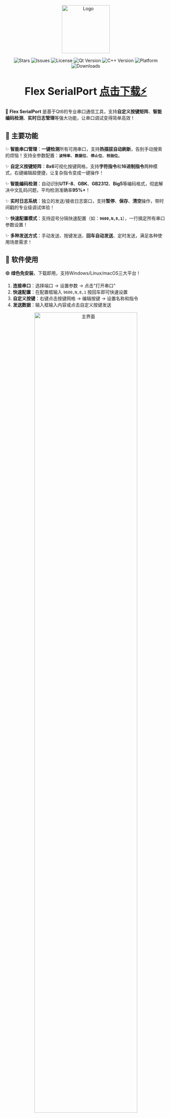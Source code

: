 <p align="center">
  <img src="src/com.ico" alt="Logo" width="150"/>
</p>

<p align="center">
  <img src="https://img.shields.io/github/stars/Peaceful-World-X/Flex_SerialPort" alt="Stars"/>
  <img src="https://img.shields.io/github/issues/Peaceful-World-X/Flex_SerialPort" alt="Issues"/>
  <img src="https://img.shields.io/github/license/Peaceful-World-X/Flex_SerialPort" alt="License"/>
  <img src="https://img.shields.io/badge/Qt-6.x-green.svg" alt="Qt Version"/>
  <img src="https://img.shields.io/badge/C++-17-blue.svg" alt="C++ Version"/>
  <img src="https://img.shields.io/badge/Platform-Windows%20%7C%20Linux%20%7C%20macOS-lightgrey.svg" alt="Platform"/>
  <img src="https://img.shields.io/github/downloads/Peaceful-World-X/Flex_SerialPort/total" alt="Downloads"/>
</p>


<h1 align="center" style="font-size: 32px;">Flex SerialPort
  <a href="https://github.com/Peaceful-World-X/Flex_SerialPort/releases/latest" download>点击下载⚡</a>
</h1>

🤖 **Flex SerialPort** 是基于Qt6的专业串口通信工具，支持**自定义按键矩阵**、**智能编码检测**、**实时日志管理**等强大功能，让串口调试变得简单高效！

## 🥳 主要功能

✨ **智能串口管理**：**一键检测**所有可用串口，支持**热插拔自动刷新**，告别手动搜索的烦恼！支持全参数配置：**`波特率`**、**`数据位`**、**`停止位`**、**`校验位`**。

✨ **自定义按键矩阵**：**8x6**可视化按键网格，支持**字符指令**和**16进制指令**两种模式，右键编辑超便捷，让复杂指令变成一键操作！

✨ **智能编码检测**：自动识别**UTF-8**、**GBK**、**GB2312**、**Big5**等编码格式，彻底解决中文乱码问题，平均检测准确率**95%+**！

✨ **实时日志系统**：独立的发送/接收日志窗口，支持**暂停**、**保存**、**清空**操作，带时间戳的专业级调试体验！

✨ **快速配置模式**：支持逗号分隔快速配置（如：**`9600,N,8,1`**），一行搞定所有串口参数设置！

✨ **多种发送方式**：手动发送、按键发送、**回车自动发送**、定时发送，满足各种使用场景需求！

## 🤪 软件使用

🟢 **绿色免安装**，下载即用，支持Windows/Linux/macOS三大平台！

1. **连接串口**：选择端口 → 设置参数 → 点击"打开串口"
2. **快速配置**：在配置框输入 `9600,N,8,1` 按回车即可快速设置
3. **自定义按键**：右键点击按键网格 → 编辑按键 → 设置名称和指令
4. **发送数据**：输入框输入内容或点击自定义按键发送

<p align="center">
  <img src="doc/深色主题.png" alt="主界面" width="80%"/>
</p>
<p align="center">
  <img src="doc/浅色主题.png" alt="主界面" width="80%"/>
</p>
<p align="center">
  <img src="doc/按键自定义.png" alt="自定义按键" width="50%"/>
</p>

## 🤗 代码编译

### 系统要求
- **Qt 6.x** 或更高版本
- **C++17** 编译器
- **Windows 10/11**、**Linux**、**macOS**

### 一键编译
```bash
git clone https://github.com/Peaceful-World-X/Flex_SerialPort.git
cd Flex_SerialPort/src
qmake com.pro
make  # Windows: nmake 或 mingw32-make
```

### Qt Creator编译
1. 用 **Qt Creator** 打开 `src/com.pro` 文件
2. 配置编译套件（确保使用 **Qt 6.x**）
3. 点击"构建"按钮编译项目
4. 在 `bin` 目录找到可执行文件 `FlexSerialPort`

✨ **编译遇到问题？** 欢迎提交Issue，我会及时回复解决！

## 🎯 核心特色

### 🔥 自定义按键系统
- **8x6按键矩阵**：48个可自定义按键，满足各种复杂指令需求
- **双模式支持**：字符指令 + 16进制指令，适配不同设备协议
- **一键编辑**：右键即可编辑按键，支持备注和指令设置
- **智能管理**：动态添加/删除行列，智能检测使用中的按键

### 🧠 智能编码引擎
- **自动检测**：智能识别UTF-8、GBK、GB2312、Big5编码
- **实时转换**：发送和接收数据自动进行编码转换
- **调试模式**：显示原始字节数据，方便问题排查
- **兼容性强**：完美支持中文、英文、特殊字符

### ⚡ 高效通信体验
- **热插拔支持**：串口设备插拔自动检测刷新
- **快速配置**：一行命令设置所有串口参数
- **多种发送**：手动、按键、回车、定时四种发送方式
- **专业日志**：独立发送/接收窗口，支持暂停保存

## 💡 使用技巧

### 快速上手三步走
1. **选择串口** → 点击端口下拉框自动检测设备
2. **快速配置** → 输入 `115200,N,8,1` 按回车完成设置
3. **开始通信** → 点击"打开串口"即可开始数据收发

### 高级技巧
- 💡 **批量指令**：将常用指令设置为自定义按键，提高调试效率
- 💡 **编码调试**：遇到乱码时勾选"自动检测"让软件智能处理
- 💡 **日志分析**：使用独立日志窗口分析数据流，支持时间戳
- 💡 **配置备份**：所有设置自动保存，换电脑也能快速恢复

## 🔧 配置说明

程序配置自动保存在 `bin/flex_serialport_config.yaml` 文件中：
```yaml
SerialPort:
  portName: "COM1"
  baudRate: 9600
  dataBits: 8
  stopBits: 1
  parity: "N(无)"
  timestampDisplay: true
  hexDisplay: false
  hexSend: false
  autoSendEnter: true
  enterChars: "0D0A"
  encoding: "UTF-8"

Table:
  rows: 6
  cols: 8

Buttons:
  "0,0":
    remark: "按键1"
    command: "1"
    row: 0
    col: 0
    isValid: true
```

## 🙏 鸣谢
- [Qt Framework](https://www.qt.io/) - 强大的跨平台开发框架
- [Qt SerialPort](https://doc.qt.io/qt-6/qtserialport-index.html) - 专业的串口通信模块
- 所有提供反馈和建议的用户朋友们

## 📞 联系
<p align="left">
  <img src="https://open.weixin.qq.com/zh_CN/htmledition/res/assets/res-design-download/icon64_appwx_logo.png" alt="公众号图标" width="15" style="vertical-align: middle;"/>
  <a href="https://mp.weixin.qq.com/s/oKylZyrSxNqMK8lUIo4RAw" style="font-size: 30px; color: green; text-decoration: none; font-family: sans-serif;">耗不尽的先生🥳</a>
</p>

- 📧 **邮箱联系**：[Peaceful_World@qq.com](mailto:Peaceful_World@qq.com)
- 🐛 **问题反馈**：[GitHub Issues](https://github.com/Peaceful-World-X/Flex_SerialPort/issues)
- 💡 **功能建议**：欢迎在Issues中提出新功能建议
- 🤝 **技术交流**：欢迎Fork项目并提交PR

---

⭐ **觉得好用请给个Star支持一下！** 您的支持是我持续更新的动力！🚀

✨ **欢迎反馈BUG**，后续会视情况添加新功能！（项目持续维护中，有问题非常欢迎反馈~）
